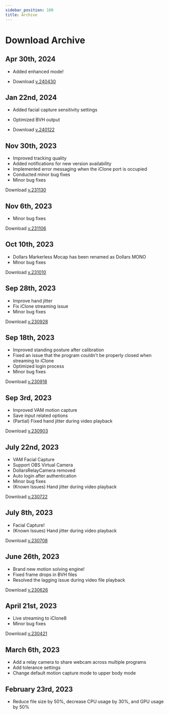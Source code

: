 ```yaml
---
sidebar_position: 100
title: Archive
---	
```


# Download Archive


## Apr 30th, 2024
- Added enhanced mode!

- Download [v.240430](https://kilimanjaro.dollarsmocap.com/Dollars_MONO_240430.zip)

## Jan 22nd, 2024
- Added facial capture sensitivity settings
- Optimized BVH output

- Download [v.240122](https://kilimanjaro.dollarsmocap.com/Dollars_MONO_240122.zip)

## Nov 30th, 2023
- Improved tracking quality
- Added notifications for new version availability
- Implemented error messaging when the iClone port is occupied
- Conducted minor bug fixes
- Minor bug fixes

Download [v.231130](https://kilimanjaro.dollarsmocap.com/Dollars_MONO_231130.zip)

## Nov 6th, 2023
- Minor bug fixes

Download [v.231106](https://kilimanjaro.sunnyview.tech/Dollars_MONO_231106.zip)

## Oct 10th, 2023
- Dollars Markerless Mocap has been renamed as Dollars MONO
- Minor bug fixes

Download [v.231010](https://kilimanjaro.sunnyview.tech/Dollars_MONO_231010.zip)

## Sep 28th, 2023
- Improve hand jitter
- Fix iClone streaming issue
- Minor bug fixes 

Download [v.230928](https://kilimanjaro.sunnyview.tech/Dollars_Markerless_230928.zip)

## Sep 18th, 2023
- Improved standing posture after calibration
- Fixed an issue that the program couldn't be properly closed when streaming to iClone
- Optimized login process
- Minor bug fixes 

Download [v.230918](https://kilimanjaro.sunnyview.tech/Dollars_Markerless_230918.zip)

## Sep 3rd, 2023
- Improved VAM motion capture
- Save input related options
- (Partial) Fixed hand jitter during video playback

Download [v.230903](https://kilimanjaro.sunnyview.tech/Dollars_Markerless_230903.zip)
 

## July 22nd, 2023
- VAM Facial Capture
- Support OBS Virtual Camera
- DollarsRelayCamera removed
- Auto login after authentication
- Minor bug fixes
- (Known Issues) Hand jitter during video playback 

Download [v.230722](https://kilimanjaro.sunnyview.tech/Dollars_Markerless_230722.zip)

## July 8th, 2023
- Facial Capture!
- (Known Issues) Hand jitter during video playback

Download [v.230708](https://kilimanjaro.sunnyview.tech/Dollars_Markerless_230708.zip)


## June 26th, 2023
- Brand new motion solving engine!
- Fixed frame drops in BVH files
- Resolved the lagging issue during video file playback

Download [v.230626](https://kilimanjaro.sunnyview.tech/Dollars_Markerless_230626.zip)

## April 21st, 2023
- Live streaming to iClone8
- Minor bug fixes

Download [v.230421](https://kilimanjaro.sunnyview.tech/Dollars_Markerless_230421.zip)


## March 6th, 2023
- Add a relay camera to share webcam across multiple programs
- Add tolerance settings
- Change default motion capture mode to upper body mode 

## February 23rd, 2023
- Reduce file size by 50%, decrease CPU usage by 30%, and GPU usage by 50%
